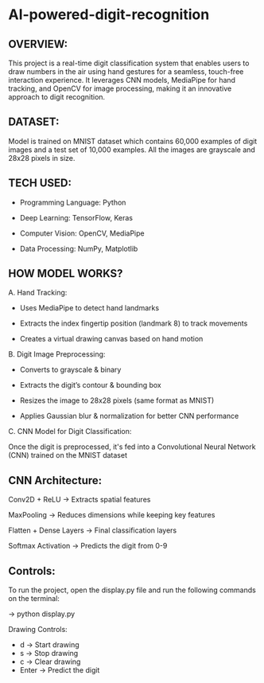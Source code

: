 # AI-powered-digit-recognition

## OVERVIEW:

This project is a real-time digit classification system that enables users to draw numbers in the air using hand gestures for a seamless, touch-free interaction experience. It leverages CNN models, MediaPipe for hand tracking, and OpenCV for image processing, making it an innovative approach to digit recognition.

## DATASET: 
Model is trained on MNIST dataset which contains 60,000 examples of digit images and a test set of 10,000 examples. All the images are grayscale and 28x28 pixels in size.

## TECH USED:

- Programming Language: Python

- Deep Learning: TensorFlow, Keras

- Computer Vision: OpenCV, MediaPipe

- Data Processing: NumPy, Matplotlib

## HOW MODEL WORKS?

A. Hand Tracking:

- Uses MediaPipe to detect hand landmarks

- Extracts the index fingertip position (landmark 8) to track movements

- Creates a virtual drawing canvas based on hand motion

B. Digit Image Preprocessing:

- Converts to grayscale & binary

- Extracts the digit’s contour & bounding box

- Resizes the image to 28x28 pixels (same format as MNIST)

- Applies Gaussian blur & normalization for better CNN performance

C. CNN Model for Digit Classification:

Once the digit is preprocessed, it's fed into a Convolutional Neural Network (CNN) trained on the MNIST dataset

## CNN Architecture:

Conv2D + ReLU -> Extracts spatial features

MaxPooling -> Reduces dimensions while keeping key features

Flatten + Dense Layers -> Final classification layers

Softmax Activation -> Predicts the digit from 0-9

## Controls:

To run the project, open the display.py file and run the following commands on the terminal:

-> python display.py

Drawing Controls:
- d -> Start drawing
- s -> Stop drawing
- c -> Clear drawing
- Enter -> Predict the digit









  
